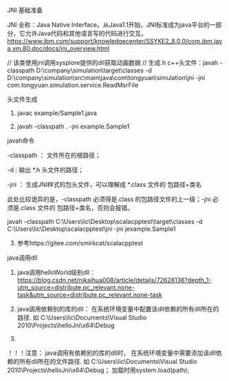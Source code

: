 JNI 基础准备

JNI 全称：Java Native Interface。从Java1.1开始，JNI标准成为java平台的一部分，它允许Java代码和其他语言写的代码进行交互。
https://www.ibm.com/support/knowledgecenter/SSYKE2_8.0.0/com.ibm.java.vm.80.doc/docs/jni_overview.html

//    该类使用jni调用sysplore提供的dll获取动画数据
//    生成.h c++头文件：javah -classpath D:\company\simulation\target\classes -d D:\company\simulation\src\main\java\com\tongyuan\simulation\jni -jni com.tongyuan.simulation.service.ReadMsrFile

头文件生成
1. javac example/Sample1.java

2. javah -classpath . -jni example.Sample1

javah命令

-classpath ： 文件所在的根路径；

-d : 输出 *.h 头文件的路径；

-jni ： 生成JNI样式的包头文件，可以理解成 *.class 文件的 包路径+类名

此处比较诡异的是，-classpath 必须得是.class 的包路径文件的上一级；-jni 必须是.class 文件的 包路径+类名，否则会报错。


javah -classpath C:\Users\lic\Desktop\scalacpptest\target\classes -d C:\Users\lic\Desktop\scalacpptest\jni -jni jexample.Sample1



3. 参考https://gitee.com/smirkcat/scalacpptest


java调用dll

1. java调用helloWorld级别dll：   https://blog.csdn.net/nikaihua008/article/details/72628136?depth_1-utm_source=distribute.pc_relevant.none-task&utm_source=distribute.pc_relevant.none-task


2. java调用依赖别的库的dll：  在系统环境变量中配置该dll依赖的所有dll所在的路径.  如  C:\Users\lic\Documents\Visual Studio 2010\Projects\helloJni\x64\Debug

3. 






！！！注意：   java调用有依赖别的库的dll时，  在系统环境变量中需要添加该dll依赖的所有dll所在的文件路径.  如  C:\Users\lic\Documents\Visual Studio 2010\Projects\helloJni\x64\Debug； 加载时用system.load(path);
